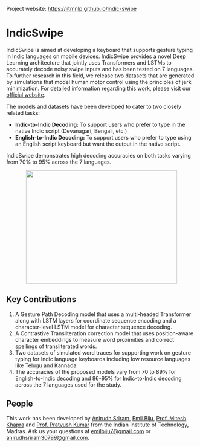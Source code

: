 Project website: https://iitmnlp.github.io/indic-swipe
# IndicSwipe

IndicSwipe is aimed at developing a keyboard that supports gesture typing in Indic languages on mobile devices. IndicSwipe provides a novel Deep Learning architecture that jointly uses Transformers and LSTMs to accurately decode noisy swipe inputs and has been tested on 7 languages. To further research in this field, we release two datasets that are generated by simulations that model human motor control using the principles of jerk minimization. For detailed information regarding this work, please visit our [official website](https://emilbiju.github.io/indic-swipe). 

The models and datasets have been developed to cater to two closely related tasks:

- **Indic-to-Indic Decoding:** To support users who prefer to type in the native Indic script (Devanagari, Bengali, etc.)
- **English-to-Indic Decoding:** To support users who prefer to type using an English script keyboard but want the output in the native script.

IndicSwipe demonstrates high decoding accuracies on both tasks varying from 70% to 95% across the 7 languages.

<p align="center">
   <img src="../gh-pages/assets/images/gesture_sample.jpg" width=400 height=300>
</p>

## Key Contributions

1. A Gesture Path Decoding model that uses a multi-headed Transformer along with LSTM layers for coordinate sequence encoding and a character-level LSTM model for character sequence decoding.
2. A Contrastive Transliteration correction model that uses position-aware character embeddings to measure word proximities and correct spellings of transliterated words.
3. Two datasets of simulated word traces for supporting work on gesture typing for Indic language keyboards including low resource languages like Telugu and Kannada.
4. The accuracies of the proposed models vary from 70 to 89% for English-to-Indic decoding and 86-95% for Indic-to-Indic decoding across the 7 languages used for the study.

## People

This work has been developed by [Anirudh Sriram](https://github.com/anirudhs123), [Emil Biju](https://github.com/emilbiju), [Prof. Mitesh Khapra](https://www.cse.iitm.ac.in/~miteshk/) and [Prof. Pratyush Kumar](https://www.cse.iitm.ac.in/~pratyush/) from the Indian Institute of Technology, Madras. Ask us your questions at [emilbiju7@gmail.com](mailto:emilbiju7@gmail.com) or [anirudhsriram30799@gmail.com](mailto:anirudhsriram30799@gmail.com).

